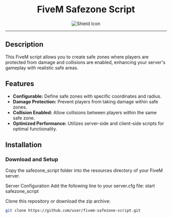 <h1 align="center">FiveM Safezone Script</h1>

<p align="center">
    <img src="https://img.icons8.com/color/96/000000/shield.png" alt="Shield Icon"/>
</p>

---

## Description

This FiveM script allows you to create safe zones where players are protected from damage and collisions are enabled, enhancing your server's gameplay with realistic safe areas.

## Features

- **Configurable:** Define safe zones with specific coordinates and radius.
- **Damage Protection:** Prevent players from taking damage within safe zones.
- **Collision Enabled:** Allow collisions between players within the same safe zone.
- **Optimized Performance:** Utilizes server-side and client-side scripts for optimal functionality.

## Installation

### Download and Setup
Copy the safezone_script folder into the resources directory of your FiveM server.

Server Configuration
Add the following line to your server.cfg file:
start safezone_script

Clone this repository or download the zip archive:
   ```sh
   git clone https://github.com/user/fivem-safezone-script.git

